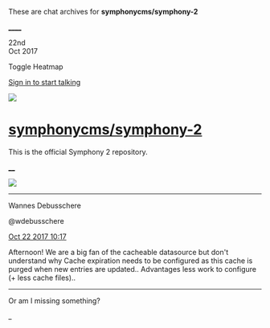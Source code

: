 These are chat archives for **symphonycms/symphony-2**

[__](/symphonycms/symphony-2/archives/2017/10/23)[__](/symphonycms/symphony-2/archives/2017/10/21)

22nd  
Oct 2017

Toggle Heatmap

[Sign in to start talking](/login?action=login&button=archive-login)

![](https://avatars-02.gitter.im/group/iv/3/57542c45c43b8c601977197e?s=48)

#  [symphonycms/symphony-2](/symphonycms/symphony-2)

This is the official Symphony 2 repository.

[ __](/orgs/symphonycms/rooms "More symphonycms rooms")

![](https://avatars1.githubusercontent.com/u/4136426?v=4&s=30)

____

Wannes Debusschere

@wdebusschere

[Oct 22 2017
10:17](https://gitter.im/symphonycms/symphony-2?at=59ec70295c40c1ba79cfc741)

Afternoon! We are a big fan of the cacheable datasource but don't understand
why Cache expiration needs to be configured as this cache is purged when new
entries are updated.. Advantages less work to configure (+ less cache files)..

____

Or am I missing something?

_

